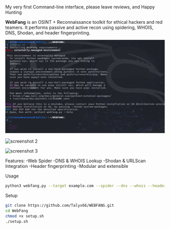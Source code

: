 <WEBFANG>
My very first Command-line interface, please leave reviews, and Happy Hunting

**WebFang** is an OSINT + Reconnaissance toolkit for ethical hackers and red teamers.
It performs passive and active recon using spidering, WHOIS, DNS, Shodan, and header fingerprinting.

![screenshot 1](WEBFANG%20Screenshots/VirtualBoxVM_2TKZavLfFy.png)

![screenshot 2](VirtualBoxVM_dT4sJlEYxo.png)

![screenshot 3](VirtualBoxVM_dT4sJlEYxo)


Features:
-Web Spider
-DNS & WHOIS Lookup
-Shodan & URLScan Integration
-Header fingerprinting
-Modular and extensible

Usage
```bash
python3 webfang.py --target example.com --spider --dns --whois --headers --shodan
```

Setup
```bash
git clone https://github.com/Talyx66/WEBFANG.git
cd WebFang
chmod +x setup.sh
./setup.sh
```
